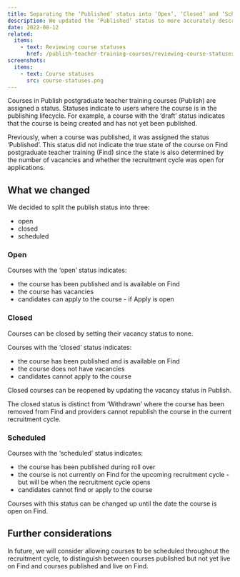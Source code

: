 ```yaml
---
title: Separating the ‘Published’ status into ‘Open’, ‘Closed’ and ‘Scheduled’ statuses
description: We updated the ‘Published’ status to more accurately describe the state the course is in on Find postgraduate teacher training
date: 2022-08-12
related:
  items:
    - text: Reviewing course statuses
      href: /publish-teacher-training-courses/reviewing-course-statuses/
screenshots:
  items:
    - text: Course statuses
      src: course-statuses.png
---
```


Courses in Publish postgraduate teacher training courses (Publish) are assigned a status. Statuses indicate to users where the course is in the publishing lifecycle. For example, a course with the ‘draft’ status indicates that the course is being created and has not yet been published.

Previously, when a course was published, it was assigned the status ‘Published’. This status did not indicate the true state of the course on Find postgraduate teacher training (Find) since the state is also determined by the number of vacancies and whether the recruitment cycle was open for applications.

## What we changed

We decided to split the publish status into three:

- open
- closed
- scheduled

### Open

Courses with the ‘open’ status indicates:

- the course has been published and is available on Find
- the course has vacancies
- candidates can apply to the course - if Apply is open

### Closed

Courses can be closed by setting their vacancy status to none.

Courses with the ‘closed’ status indicates:

- the course has been published and is available on Find
- the course does not have vacancies
- candidates cannot apply to the course

Closed courses can be reopened by updating the vacancy status in Publish.

The closed status is distinct from ‘Withdrawn’ where the course has been removed from Find and providers cannot republish the course in the current recruitment cycle.

### Scheduled

Courses with the ‘scheduled’ status indicates:

- the course has been published during roll over
- the course is not currently on Find for the upcoming recruitment cycle - but will be when the recruitment cycle opens
- candidates cannot find or apply to the course

Courses with this status can be changed up until the date the course is open on Find.

## Further considerations

In future, we will consider allowing courses to be scheduled throughout the recruitment cycle, to distinguish between courses published but not yet live on Find and courses published and live on Find.
